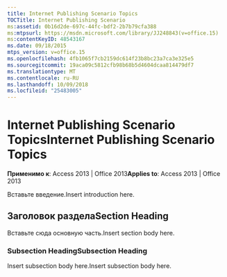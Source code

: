 ```yaml
---
title: Internet Publishing Scenario Topics
TOCTitle: Internet Publishing Scenario
ms:assetid: 0b16d2de-697c-44fc-bdf2-2b7b79cfa388
ms:mtpsurl: https://msdn.microsoft.com/library/JJ248843(v=office.15)
ms:contentKeyID: 48543167
ms.date: 09/18/2015
mtps_version: v=office.15
ms.openlocfilehash: 4fb1065f7cb2159dc614f23b8bc23a7ca3e325e5
ms.sourcegitcommit: 19aca09c5812cfb98b68b5d4604dcaa814479df7
ms.translationtype: MT
ms.contentlocale: ru-RU
ms.lasthandoff: 10/09/2018
ms.locfileid: "25483005"
---
```

# <a name="internet-publishing-scenario-topics"></a><span data-ttu-id="fc3b6-102">Internet Publishing Scenario Topics</span><span class="sxs-lookup"><span data-stu-id="fc3b6-102">Internet Publishing Scenario Topics</span></span>


<span data-ttu-id="fc3b6-103">**Применимо к**: Access 2013 | Office 2013</span><span class="sxs-lookup"><span data-stu-id="fc3b6-103">**Applies to**: Access 2013 | Office 2013</span></span>

<span data-ttu-id="fc3b6-104">Вставьте введение.</span><span class="sxs-lookup"><span data-stu-id="fc3b6-104">Insert introduction here.</span></span>

## <a name="section-heading"></a><span data-ttu-id="fc3b6-105">Заголовок раздела</span><span class="sxs-lookup"><span data-stu-id="fc3b6-105">Section Heading</span></span>

<span data-ttu-id="fc3b6-106">Вставьте сюда основную часть.</span><span class="sxs-lookup"><span data-stu-id="fc3b6-106">Insert section body here.</span></span>

### <a name="subsection-heading"></a><span data-ttu-id="fc3b6-107">Subsection Heading</span><span class="sxs-lookup"><span data-stu-id="fc3b6-107">Subsection Heading</span></span>

<span data-ttu-id="fc3b6-108">Insert subsection body here.</span><span class="sxs-lookup"><span data-stu-id="fc3b6-108">Insert subsection body here.</span></span>


